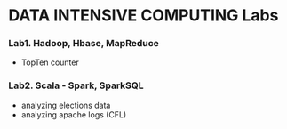 # DATA INTENSIVE COMPUTING Labs


### Lab1. Hadoop, Hbase, MapReduce
  * TopTen counter

### Lab2. Scala - Spark, SparkSQL 
  * analyzing elections data
  * analyzing apache logs (CFL)